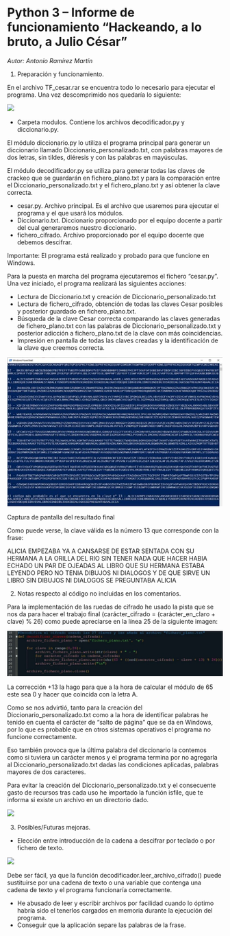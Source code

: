 ﻿# Python 3 – Informe de funcionamiento “Hackeando, a lo bruto, a Julio César” 

_Autor: Antonio Ramírez Martín_ 

1. Preparación y funcionamiento. 

En el archivo TF\_cesar.rar se encuentra todo lo necesario para ejecutar el programa. Una vez descomprimido nos quedaría lo siguiente: 

![](/images/files.png)

- Carpeta modulos. Contiene los archivos decodificador.py y diccionario.py. 

El módulo diccionario.py lo utiliza el programa principal para generar un diccionario llamado Diccionario\_personalizado.txt, con palabras mayores de dos letras, sin tildes, diéresis y con las palabras en mayúsculas. 

El módulo decodificador.py se utiliza para generar todas las claves de crackeo que se guardarán en fichero\_plano.txt y para la comparación entre el Diccionario\_personalizado.txt y el fichero\_plano.txt y así obtener la clave correcta. 

- cesar.py. Archivo principal. Es el archivo que usaremos para ejecutar el programa y el que usará los módulos. 
- Diccionario.txt. Diccionario proporcionado por el equipo docente a partir del cual generaremos nuestro diccionario. 
- fichero\_cifrado. Archivo proporcionado por el equipo docente que debemos descifrar. 

Importante:  El programa está realizado y probado para que funcione en Windows.  

Para la puesta en marcha del programa ejecutaremos el fichero “cesar.py”. Una vez iniciado, el programa realizará las siguientes acciones: 

- Lectura de Diccionario.txt y creación de Diccionario\_personalizado.txt  
- Lectura de fichero\_cifrado, obtención de todas las claves Cesar posibles y posterior guardado en fichero\_plano.txt. 
- Búsqueda de la clave Cesar correcta comparando las claves generadas de fichero\_plano.txt con las palabras de Diccionario\_personalizado.txt y posterior adicción a fichero\_plano.txt de la clave con más coincidencias. 
- Impresión en pantalla de todas las claves creadas y la identificación de la clave que creemos correcta. 

![](/images/keys.jpeg)

Captura de pantalla del resultado final 

Como puede verse, la clave válida es la número 13 que corresponde con la frase: 

ALICIA EMPEZABA YA A CANSARSE DE ESTAR SENTADA CON SU HERMANA A LA ORILLA DEL RIO SIN TENER NADA QUE HACER HABIA ECHADO UN PAR DE OJEADAS AL LIBRO QUE SU HERMANA ESTABA LEYENDO PERO NO TENIA DIBUJOS NI DIALOGOS Y DE QUE SIRVE UN LIBRO SIN DIBUJOS NI DIALOGOS SE PREGUNTABA ALICIA 

2. Notas respecto al código no incluidas en los comentarios. 

Para la implementación de las ruedas de cifrado he usado la pista que se nos da para hacer el trabajo final (carácter\_cifrado = (carácter\_en\_claro + clave) % 26) como puede apreciarse en la línea 25 de la siguiente imagen: 

![](/images/26.jpeg)

La corrección +13 la hago para que a la hora de calcular el módulo de 65 este sea 0 y hacer que coincida con la letra A. 

Como se nos advirtió, tanto para la creación del Diccionario\_personalizado.txt como a la hora de identificar palabras he tenido en cuenta el carácter de “salto de página” que se da en Windows, por lo que es probable que en otros sistemas operativos el programa no funcione correctamente.  

Eso también provoca que la última palabra del diccionario la contemos como si tuviera un carácter menos y el programa termina por no agregarla al Diccionario\_personalizado.txt dadas las condiciones aplicadas, palabras mayores de dos caracteres. 

Para evitar la creación del Diccionario\_personalizado.txt y el consecuente gasto de recursos tras cada uso he importado la función isfile, que te informa si existe un archivo en un directorio dado.  

![](/images/isfile.png)

3. Posibles/Futuras mejoras. 
- Elección entre introducción de la cadena a descifrar por teclado o por fichero de texto. 

![](/images/leer_archivo.png)

Debe ser fácil, ya que la función decodificador.leer\_archivo\_cifrado() puede sustituirse por una cadena de texto o una variable que contenga una cadena de texto y el programa funcionaría correctamente. 

- He abusado de leer y escribir archivos por facilidad cuando lo óptimo habría sido el tenerlos cargados en memoria durante la ejecución del programa. 
- Conseguir que la aplicación separe las palabras de la frase. 
